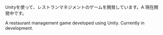 Unityを使って、レストランマネジメントのゲームを開発しています。A 
現在開発中です。

A restaurant management game developed using Unity.
Currently in development.
